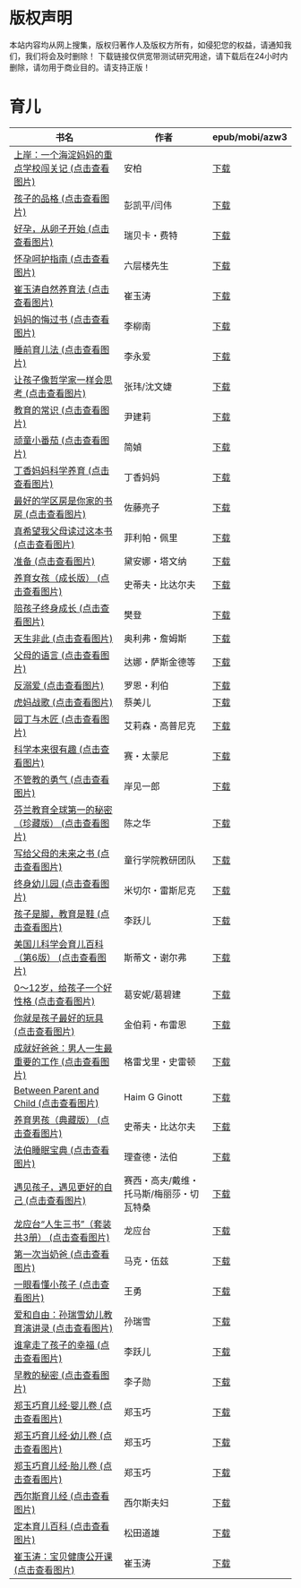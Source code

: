 # 版权声明

本站内容均从网上搜集，版权归著作人及版权方所有，如侵犯您的权益，请通知我们，我们将会及时删除！ 下载链接仅供宽带测试研究用途，请下载后在24小时内删除，请勿用于商业目的。请支持正版！

# 育儿

| 书名 | 作者 | epub/mobi/azw3 |
| --- | --- | --- |
| [上岸：一个海淀妈妈的重点学校闯关记 (点击查看图片)](https://www.dushupai.com/attachment/2024/06/12/260e78ebde69310e.jpg) | 安柏 | [下载](https://url89.ctfile.com/f/31084289-1375493359-744141?p=8866) |
| [孩子的品格 (点击查看图片)](https://www.dushupai.com/attachment/2024/06/12/7d52ebf7e3e7dd78.jpg) | 彭凯平/闫伟 | [下载](https://url89.ctfile.com/f/31084289-1375493764-ff4380?p=8866) |
| [好孕，从卵子开始 (点击查看图片)](https://www.dushupai.com/attachment/2024/06/12/4c2a91b05c21462d.jpg) | 瑞贝卡・费特 | [下载](https://url89.ctfile.com/f/31084289-1375500655-c5e536?p=8866) |
| [怀孕呵护指南 (点击查看图片)](https://www.dushupai.com/attachment/2024/06/12/0fd6d9367281e3e4.jpg) | 六层楼先生 | [下载](https://url89.ctfile.com/f/31084289-1375501330-30fc9c?p=8866) |
| [崔玉涛自然养育法 (点击查看图片)](https://www.dushupai.com/attachment/2024/06/12/9fb1ccf8545a2c61.jpg) | 崔玉涛 | [下载](https://url89.ctfile.com/f/31084289-1375501618-4b43b7?p=8866) |
| [妈妈的悔过书 (点击查看图片)](https://www.dushupai.com/attachment/2024/06/11/115c24aab2876ccf.jpg) | 李柳南 | [下载](https://url89.ctfile.com/f/31084289-1375510222-3ee66f?p=8866) |
| [睡前育儿法 (点击查看图片)](https://www.dushupai.com/attachment/2024/06/11/bbdea746b5247d68.jpg) | 李永爱 | [下载](https://url89.ctfile.com/f/31084289-1375510288-757ee6?p=8866) |
| [让孩子像哲学家一样会思考 (点击查看图片)](https://www.dushupai.com/attachment/2024/06/11/1bd1af953e20fef4.jpg) | 张玮/沈文婕 | [下载](https://url89.ctfile.com/f/31084289-1375511395-00f7ab?p=8866) |
| [教育的常识 (点击查看图片)](https://www.dushupai.com/attachment/2024/06/11/c96410d3745dfcb9.jpg) | 尹建莉 | [下载](https://url89.ctfile.com/f/31084289-1375511668-05c413?p=8866) |
| [顽童小番茄 (点击查看图片)](https://www.dushupai.com/attachment/2024/06/10/c8b4b23d33074199.jpg) | 简媜 | [下载](https://url89.ctfile.com/f/31084289-1357004602-df8a5d?p=8866) |
| [丁香妈妈科学养育 (点击查看图片)](https://www.dushupai.com/attachment/2024/06/10/8ab5586e20760fe7.jpg) | 丁香妈妈 | [下载](https://url89.ctfile.com/f/31084289-1357004488-c3216d?p=8866) |
| [最好的学区房是你家的书房 (点击查看图片)](https://www.dushupai.com/attachment/2024/06/10/79eae10b7203e011.jpg) | 佐藤亮子 | [下载](https://url89.ctfile.com/f/31084289-1357000891-34d4f3?p=8866) |
| [真希望我父母读过这本书 (点击查看图片)](https://www.dushupai.com/attachment/2024/06/10/25ad6a1bd0b070fb.jpg) | 菲利帕・佩里 | [下载](https://url89.ctfile.com/f/31084289-1357000732-ac2b7d?p=8866) |
| [准备 (点击查看图片)](https://www.dushupai.com/attachment/2024/06/10/64757f6ce813d428.jpg) | 黛安娜・塔文纳 | [下载](https://url89.ctfile.com/f/31084289-1356998926-07fdc2?p=8866) |
| [养育女孩（成长版） (点击查看图片)](https://www.dushupai.com/attachment/2024/06/10/51b9cec4e3250015.jpg) | 史蒂夫・比达尔夫 | [下载](https://url89.ctfile.com/f/31084289-1356994843-6e6be3?p=8866) |
| [陪孩子终身成长 (点击查看图片)](https://www.dushupai.com/attachment/2024/06/09/9bfc01f59c05a85f.jpg) | 樊登 | [下载](https://url89.ctfile.com/f/31084289-1356991630-eba848?p=8866) |
| [天生非此 (点击查看图片)](https://www.dushupai.com/attachment/2024/06/09/3d202e5427e5c5fb.jpg) | 奥利弗・詹姆斯 | [下载](https://url89.ctfile.com/f/31084289-1356986632-034d98?p=8866) |
| [父母的语言 (点击查看图片)](https://www.dushupai.com/attachment/2024/06/08/5eedded8b8769988.jpg) | 达娜・萨斯金德等 | [下载](https://url89.ctfile.com/f/31084289-1357046104-734eee?p=8866) |
| [反溺爱 (点击查看图片)](https://www.dushupai.com/attachment/2024/06/07/10f51a0f417d398e.jpg) | 罗恩・利伯 | [下载](https://url89.ctfile.com/f/31084289-1357042486-4aa7d0?p=8866) |
| [虎妈战歌 (点击查看图片)](https://www.dushupai.com/attachment/2024/06/07/431a08349e0b4652.jpg) | 蔡美儿 | [下载](https://url89.ctfile.com/f/31084289-1357042387-c2b7fd?p=8866) |
| [园丁与木匠 (点击查看图片)](https://www.dushupai.com/attachment/2024/06/07/96f48d2004fb768a.jpg) | 艾莉森・高普尼克 | [下载](https://url89.ctfile.com/f/31084289-1357039465-e654bf?p=8866) |
| [科学本来很有趣 (点击查看图片)](https://www.dushupai.com/attachment/2024/06/07/d4003dba5afce989.jpg) | 赛・太蒙尼 | [下载](https://url89.ctfile.com/f/31084289-1357036087-de1c48?p=8866) |
| [不管教的勇气 (点击查看图片)](https://www.dushupai.com/attachment/2024/06/07/ff6a356061948c6c.jpg) | 岸见一郎 | [下载](https://url89.ctfile.com/f/31084289-1357035196-6f1a79?p=8866) |
| [芬兰教育全球第一的秘密（珍藏版） (点击查看图片)](https://www.dushupai.com/attachment/2024/06/07/ec4aca4641617cd8.jpg) | 陈之华 | [下载](https://url89.ctfile.com/f/31084289-1357034536-63eb78?p=8866) |
| [写给父母的未来之书 (点击查看图片)](https://www.dushupai.com/attachment/2024/06/05/5419171bae2dab85.jpg) | 童行学院教研团队 | [下载](https://url89.ctfile.com/f/31084289-1357028215-1d6207?p=8866) |
| [终身幼儿园 (点击查看图片)](https://www.dushupai.com/attachment/2024/06/04/d5a91ef80aad7228.jpg) | 米切尔・雷斯尼克 | [下载](https://url89.ctfile.com/f/31084289-1357023376-8387e1?p=8866) |
| [孩子是脚，教育是鞋 (点击查看图片)](https://www.dushupai.com/attachment/2024/06/04/452471de4b5aee99.jpg) | 李跃儿 | [下载](https://url89.ctfile.com/f/31084289-1357020505-1ae1af?p=8866) |
| [美国儿科学会育儿百科（第6版） (点击查看图片)](https://www.dushupai.com/attachment/2024/06/04/72901564fb38c530.jpg) | 斯蒂文・谢尔弗 | [下载](https://url89.ctfile.com/f/31084289-1357020160-df4997?p=8866) |
| [0～12岁，给孩子一个好性格 (点击查看图片)](https://www.dushupai.com/attachment/2024/06/03/bae8c8d538764acc.jpg) | 葛安妮/葛碧建 | [下载](https://url89.ctfile.com/f/31084289-1357018738-0a0c03?p=8866) |
| [你就是孩子最好的玩具 (点击查看图片)](https://www.dushupai.com/attachment/2024/06/03/de5dea67b1b03b1b.jpg) | 金伯莉・布雷恩 | [下载](https://url89.ctfile.com/f/31084289-1357017844-ea3b3d?p=8866) |
| [成就好爸爸：男人一生最重要的工作 (点击查看图片)](https://www.dushupai.com/attachment/2024/06/03/baa3fdcda228b7c7.jpg) | 格雷戈里・史雷顿 | [下载](https://url89.ctfile.com/f/31084289-1357017655-919009?p=8866) |
| [Between Parent and Child (点击查看图片)](https://www.dushupai.com/attachment/2024/06/02/1a65d877663980c1.jpg) | Haim G Ginott | [下载](https://url89.ctfile.com/f/31084289-1357013977-185e23?p=8866) |
| [养育男孩（典藏版） (点击查看图片)](https://www.dushupai.com/attachment/2024/06/02/8de36b98cc7b928f.jpg) | 史蒂夫・比达尔夫 | [下载](https://url89.ctfile.com/f/31084289-1357011214-5d05e7?p=8866) |
| [法伯睡眠宝典 (点击查看图片)](https://www.dushupai.com/attachment/2024/06/02/7ec5ed0bb6252df2.jpg) | 理查德・法伯 | [下载](https://url89.ctfile.com/f/31084289-1357011148-584292?p=8866) |
| [遇见孩子，遇见更好的自己 (点击查看图片)](https://www.dushupai.com/attachment/2024/06/01/ab04f38d447110f3.jpg) | 赛西・高夫/戴维・托马斯/梅丽莎・切瓦特桑 | [下载](https://url89.ctfile.com/f/31084289-1357008085-a78d7c?p=8866) |
| [龙应台“人生三书”（套装共3册） (点击查看图片)](https://www.dushupai.com/attachment/2024/06/01/355093d47b1cebad.jpg) | 龙应台 | [下载](https://url89.ctfile.com/f/31084289-1357007842-a30497?p=8866) |
| [第一次当奶爸 (点击查看图片)](https://www.dushupai.com/attachment/2024/06/01/3eebae11da421118.jpg) | 马克・伍兹 | [下载](https://url89.ctfile.com/f/31084289-1357007575-ad564d?p=8866) |
| [一眼看懂小孩子 (点击查看图片)](https://www.dushupai.com/attachment/2024/06/01/9745bbf199d36d4b.jpg) | 王勇 | [下载](https://url89.ctfile.com/f/31084289-1357006657-6d71ab?p=8866) |
| [爱和自由：孙瑞雪幼儿教育演讲录 (点击查看图片)](https://www.dushupai.com/attachment/2024/06/01/de2952f01006a8af.jpg) | 孙瑞雪 | [下载](https://url89.ctfile.com/f/31084289-1357006639-1e967f?p=8866) |
| [谁拿走了孩子的幸福 (点击查看图片)](https://www.dushupai.com/attachment/2024/06/01/e1bafa7986a88b5d.jpg) | 李跃儿 | [下载](https://url89.ctfile.com/f/31084289-1357006636-098075?p=8866) |
| [早教的秘密 (点击查看图片)](https://www.dushupai.com/attachment/2024/06/01/51b7a6f639bebdaf.jpg) | 李子勋 | [下载](https://url89.ctfile.com/f/31084289-1357006603-2c7afe?p=8866) |
| [郑玉巧育儿经·婴儿卷 (点击查看图片)](https://www.dushupai.com/attachment/2024/06/01/bf3f00c816850257.jpg) | 郑玉巧 | [下载](https://url89.ctfile.com/f/31084289-1357006084-2be15d?p=8866) |
| [郑玉巧育儿经·幼儿卷 (点击查看图片)](https://www.dushupai.com/attachment/2024/06/01/7917756a7745a87c.jpg) | 郑玉巧 | [下载](https://url89.ctfile.com/f/31084289-1357006141-816059?p=8866) |
| [郑玉巧育儿经·胎儿卷 (点击查看图片)](https://www.dushupai.com/attachment/2024/06/01/52a87588e107bf4e.jpg) | 郑玉巧 | [下载](https://url89.ctfile.com/f/31084289-1357006081-99bed7?p=8866) |
| [西尔斯育儿经 (点击查看图片)](https://www.dushupai.com/attachment/2024/06/01/2b4d6f5f151100f2.jpg) | 西尔斯夫妇 | [下载](https://url89.ctfile.com/f/31084289-1357005925-f7ac8a?p=8866) |
| [定本育儿百科 (点击查看图片)](https://www.dushupai.com/attachment/2024/06/01/c05e11248de12e3e.jpg) | 松田道雄 | [下载](https://url89.ctfile.com/f/31084289-1357005931-4b7233?p=8866) |
| [崔玉涛：宝贝健康公开课 (点击查看图片)](https://www.dushupai.com/attachment/2024/06/01/1981d2c25577eccb.jpg) | 崔玉涛 | [下载](https://url89.ctfile.com/f/31084289-1357004908-0271f7?p=8866) |
